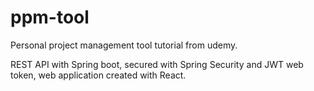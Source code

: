 # ppm-tool

Personal project management tool tutorial from udemy. 

REST API with Spring boot, secured with Spring Security and JWT web token, web application created with React.
